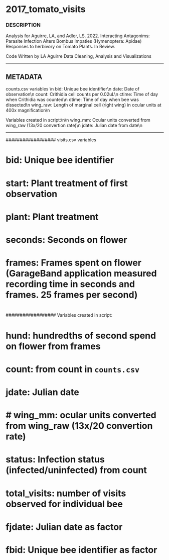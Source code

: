 # 2017_tomato_visits

### DESCRIPTION

Analysis for Aguirre, LA, and Adler, LS. 2022. Interacting Antagonims: Parasite Infection Alters Bombus Impaties (Hymenoptera: Apidae) Responses to herbivory on Tomato Plants. In Review. 

Code Written by LA Aguirre
Data Cleaning, Analysis and Visualizations

---
## METADATA 
counts.csv variables \n
bid: Unique bee identifier\n
date: Date of observation\n
count: Crithidia cell counts per 0.02uL\n
ctime: Time of day when Crithidia was counted\n
dtime: Time of day when bee was dissected\n
wing_raw: Length of marginal cell (right wing) in ocular units at 400x magnification\n

Variables created in script:\n\n
wing_mm: Ocular units converted from wing_raw (13x/20 convertion rate)\n
jdate: Julian date from date\n

---
################## visits.csv variables
# bid: Unique bee identifier
# start: Plant treatment of first observation
# plant: Plant treatment 
# seconds: Seconds on flower 
# frames: Frames spent on flower (GarageBand application measured recording time in seconds and frames. 25 frames per second)
# 
################## Variables created in script:
# hund: hundredths of second spend on flower from frames
# count: from count in `counts.csv` 
# jdate: Julian date
# # wing_mm: ocular units converted from wing_raw (13x/20 convertion rate)
# status: Infection status (infected/uninfected) from count
# total_visits: number of visits observed for individual bee
# fjdate: Julian date as factor
# fbid: Unique bee identifier as factor
